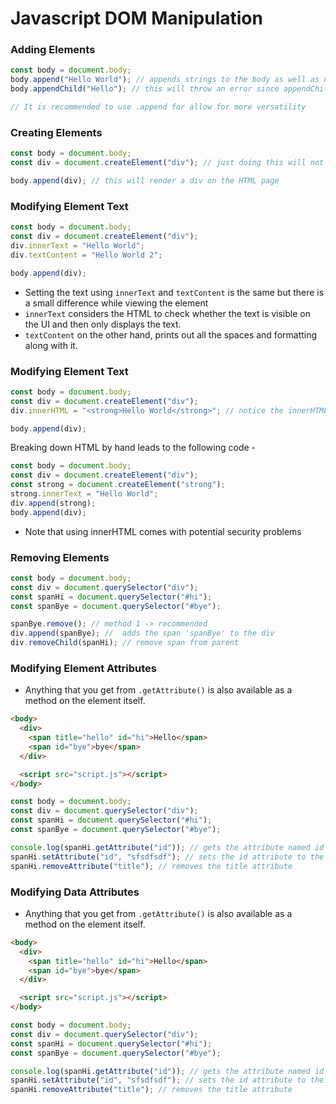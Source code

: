 # Javascript DOM Manipulation

### Adding Elements

```javascript
const body = document.body;
body.append("Hello World"); // appends strings to the body as well as nodes
body.appendChild("Hello"); // this will throw an error since appendChild only accepts 'node' types and NOT simple strings

// It is recommended to use .append for allow for more versatility
```

### Creating Elements

```javascript
const body = document.body;
const div = document.createElement("div"); // just doing this will not render a div on the HTML page as creating an element is different from adding an element which is a crucial step

body.append(div); // this will render a div on the HTML page
```

### Modifying Element Text

```javascript
const body = document.body;
const div = document.createElement("div");
div.innerText = "Hello World";
div.textContent = "Hello World 2";

body.append(div);
```

- Setting the text using `innerText` and `textContent` is the same but there is a small difference while viewing the element
- `innerText` considers the HTML to check whether the text is visible on the UI and then only displays the text.
- `textContent` on the other hand, prints out all the spaces and formatting along with it.

### Modifying Element Text

```javascript
const body = document.body;
const div = document.createElement("div");
div.innerHTML = "<strong>Hello World</strong>"; // notice the innerHTML method

body.append(div);
```

Breaking down HTML by hand leads to the following code -

```javascript
const body = document.body;
const div = document.createElement("div");
const strong = document.createElement("strong");
strong.innerText = "Hello World";
div.append(strong);
body.append(div);
```

- Note that using innerHTML comes with potential security problems

### Removing Elements

```javascript
const body = document.body;
const div = document.querySelector("div");
const spanHi = document.querySelector("#hi");
const spanBye = document.querySelector("#bye");

spanBye.remove(); // method 1 -> recommended
div.append(spanBye); //  adds the span 'spanBye' to the div
div.removeChild(spanHi); // remove span from parent
```

### Modifying Element Attributes

- Anything that you get from `.getAttribute()` is also available as a method on the element itself.

```html
<body>
  <div>
    <span title="hello" id="hi">Hello</span>
    <span id="bye">bye</span>
  </div>

  <script src="script.js"></script>
</body>
```

```javascript
const body = document.body;
const div = document.querySelector("div");
const spanHi = document.querySelector("#hi");
const spanBye = document.querySelector("#bye");

console.log(spanHi.getAttribute("id")); // gets the attribute named id
spanHi.setAttribute("id", "sfsdfsdf"); // sets the id attribute to the given value
spanHi.removeAttribute("title"); // removes the title attribute
```

### Modifying Data Attributes

- Anything that you get from `.getAttribute()` is also available as a method on the element itself.

```html
<body>
  <div>
    <span title="hello" id="hi">Hello</span>
    <span id="bye">bye</span>
  </div>

  <script src="script.js"></script>
</body>
```

```javascript
const body = document.body;
const div = document.querySelector("div");
const spanHi = document.querySelector("#hi");
const spanBye = document.querySelector("#bye");

console.log(spanHi.getAttribute("id")); // gets the attribute named id
spanHi.setAttribute("id", "sfsdfsdf"); // sets the id attribute to the given value
spanHi.removeAttribute("title"); // removes the title attribute
```
